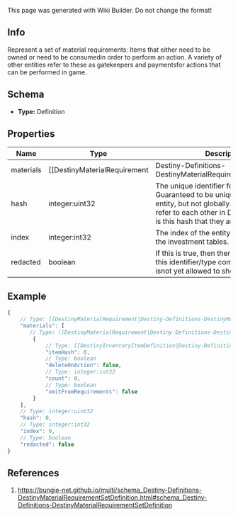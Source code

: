 <span class="wiki-builder">This page was generated with Wiki Builder. Do not change the format!</span>

## Info
Represent a set of material requirements: Items that either need to be owned or need to be consumedin order to perform an action. A variety of other entities refer to these as gatekeepers and paymentsfor actions that can be performed in game.

## Schema
* **Type:** Definition

## Properties
Name | Type | Description
---- | ---- | -----------
materials | [[DestinyMaterialRequirement|Destiny-Definitions-DestinyMaterialRequirement]]:Definition[] | The list of all materials that are required.
hash | integer:uint32 | The unique identifier for this entity.  Guaranteed to be unique for the type of entity, but not globally. When entities refer to each other in Destiny content, it is this hash that they are referring to.
index | integer:int32 | The index of the entity as it was found in the investment tables.
redacted | boolean | If this is true, then there is an entity with this identifier/type combination, but BNet isnot yet allowed to show it.  Sorry!

## Example
```javascript
{
    // Type: [[DestinyMaterialRequirement|Destiny-Definitions-DestinyMaterialRequirement]]:Definition[]
    "materials": [
       // Type: [[DestinyMaterialRequirement|Destiny-Definitions-DestinyMaterialRequirement]]:Definition
        {
            // Type: [[DestinyInventoryItemDefinition|Destiny-Definitions-DestinyInventoryItemDefinition]]:ManifestDefinition:integer:uint32
            "itemHash": 0,
            // Type: boolean
            "deleteOnAction": false,
            // Type: integer:int32
            "count": 0,
            // Type: boolean
            "omitFromRequirements": false
        }
    ],
    // Type: integer:uint32
    "hash": 0,
    // Type: integer:int32
    "index": 0,
    // Type: boolean
    "redacted": false
}

```

## References
1. https://bungie-net.github.io/multi/schema_Destiny-Definitions-DestinyMaterialRequirementSetDefinition.html#schema_Destiny-Definitions-DestinyMaterialRequirementSetDefinition
